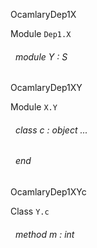 OcamlaryDep1X

 Module  `` Dep1.X `` 
<a id="module-Y"></a>
###### &nbsp; module Y : S


OcamlaryDep1XY

 Module  `` X.Y `` 
<a id="class-c"></a>
###### &nbsp; class  c : object ... 
 ###### &nbsp; end


OcamlaryDep1XYc

 Class  `` Y.c `` 
<a id="method-m"></a>
###### &nbsp; method m : int

